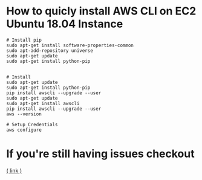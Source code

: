 # How to quicly install AWS CLI on EC2 Ubuntu 18.04 Instance

```
# Install pip
sudo apt-get install software-properties-common
sudo apt-add-repository universe
sudo apt-get update
sudo apt-get install python-pip


# Install
sudo apt-get update
sudo apt-get install python-pip
pip install awscli --upgrade --user
sudo apt-get update
sudo apt-get install awscli
pip install awscli --upgrade --user
aws --version

# Setup Credentials
aws configure
```
# If you're still having issues checkout
[( link )](https://stackoverflow.com/questions/36969391/how-to-upgrade-aws-cli-to-the-latest-version)
